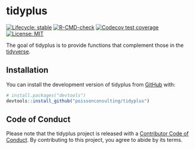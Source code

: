 
<!-- README.md is generated from README.Rmd. Please edit that file -->

# tidyplus

<!-- badges: start -->

[![Lifecycle:
stable](https://img.shields.io/badge/lifecycle-stable-brightgreen.svg)](https://lifecycle.r-lib.org/articles/stages.html#stable)
[![R-CMD-check](https://github.com/poissonconsulting/tidyplus/workflows/R-CMD-check/badge.svg)](https://github.com/poissonconsulting/tidyplus/actions)
[![Codecov test
coverage](https://codecov.io/gh/poissonconsulting/tidyplus/branch/master/graph/badge.svg)](https://codecov.io/gh/poissonconsulting/tidyplus?branch=master)
[![License:
MIT](https://img.shields.io/badge/License-MIT-green.svg)](https://opensource.org/licenses/MIT)
<!-- badges: end -->

The goal of tidyplus is to provide functions that complement those in
the [tidyverse](https://github.com/tidyverse).

## Installation

You can install the development version of tidyplus from
[GitHub](https://github.com/poissonconsulting/tidyplus) with:

``` r
# install.packages("devtools")
devtools::install_github("poissonconsulting/tidyplus")
```

## Code of Conduct

Please note that the tidyplus project is released with a [Contributor
Code of
Conduct](https://contributor-covenant.org/version/2/0/CODE_OF_CONDUCT.html).
By contributing to this project, you agree to abide by its terms.

